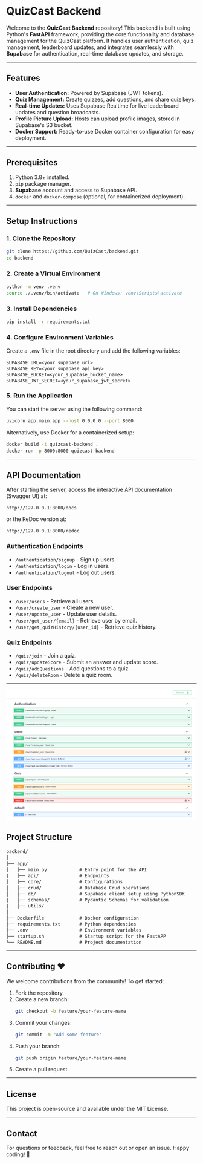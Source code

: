 # QuizCast Backend

Welcome to the **QuizCast Backend** repository! This backend is built using Python's **FastAPI** framework, providing the core functionality and database management for the QuizCast platform. It handles user authentication, quiz management, leaderboard updates, and integrates seamlessly with **Supabase** for authentication, real-time database updates, and storage.

---

## Features

- **User Authentication:** Powered by Supabase (JWT tokens).
- **Quiz Management:** Create quizzes, add questions, and share quiz keys.
- **Real-time Updates:** Uses Supabase Realtime for live leaderboard updates and question broadcasts.
- **Profile Picture Upload:** Hosts can upload profile images, stored in Supabase's S3 bucket.
- **Docker Support:** Ready-to-use Docker container configuration for easy deployment.

---

## Prerequisites

1. Python 3.8+ installed.
2. `pip` package manager.
3. **Supabase** account and access to Supabase API.
4. `docker` and `docker-compose` (optional, for containerized deployment).

---

## Setup Instructions

### 1. Clone the Repository
```bash
git clone https://github.com/QuizCast/backend.git
cd backend
```

### 2. Create a Virtual Environment
```bash
python -m venv .venv
source ./.venv/bin/activate   # On Windows: venv\Scripts\activate
```

### 3. Install Dependencies
```bash
pip install -r requirements.txt
```

### 4. Configure Environment Variables
Create a `.env` file in the root directory and add the following variables:
```
SUPABASE_URL=<your_supabase_url>
SUPABASE_KEY=<your_supabase_api_key>
SUPABASE_BUCKET=<your_supabase_bucket_name>
SUPABASE_JWT_SECRET=<your_supabase_jwt_secret>
```

### 5. Run the Application
You can start the server using the following command:
```bash
uvicorn app.main:app --host 0.0.0.0 --port 8000
```

Alternatively, use Docker for a containerized setup:
```bash
docker build -t quizcast-backend .
docker run -p 8000:8000 quizcast-backend
```

---

## API Documentation

After starting the server, access the interactive API documentation (Swagger UI) at:
```
http://127.0.0.1:8000/docs
```
or the ReDoc version at:
```
http://127.0.0.1:8000/redoc
```

### Authentication Endpoints
- `/authentication/signup` - Sign up users.
- `/authentication/login` - Log in users.
- `/authentication/logout` - Log out users.

### User Endpoints
- `/user/users` - Retrieve all users.
- `/user/create_user` - Create a new user.
- `/user/update_user` - Update user details.
- `/user/get_user/{email}` - Retrieve user by email.
- `/user/get_quizHistory/{user_id}` - Retrieve quiz history.

### Quiz Endpoints
- `/quiz/join` - Join a quiz.
- `/quiz/updateScore` - Submit an answer and update score.
- `/quiz/addQuestions` - Add questions to a quiz.
- `/quiz/deleteRoom` - Delete a quiz room.

---

<img src="images/swaggerUI.png"></img>

## Project Structure

```
backend/
│
├── app/
│   ├── main.py            # Entry point for the API
|   ├── api/               # Endpoints
│   ├── core/              # Configurations
│   ├── crud/              # Database Crud operations
│   ├── db/                # Supabase client setup using PythonSDK
|   ├── schemas/           # Pydantic Schemas for validation
|   ├── utils/ 
│
├── Dockerfile             # Docker configuration
├── requirements.txt       # Python dependencies
├── .env                   # Environment variables
├── startup.sh             # Startup script for the FastAPP
└── README.md              # Project documentation
```

---

## Contributing ❤️

We welcome contributions from the community! To get started:

1. Fork the repository.
2. Create a new branch:
   ```bash
   git checkout -b feature/your-feature-name
   ```
3. Commit your changes:
   ```bash
   git commit -m "Add some feature"
   ```
4. Push your branch:
   ```bash
   git push origin feature/your-feature-name
   ```
5. Create a pull request.

---

## License

This project is open-source and available under the MIT License.

---

## Contact

For questions or feedback, feel free to reach out or open an issue. Happy coding! 🎊
